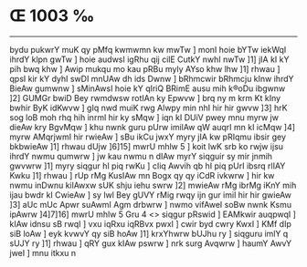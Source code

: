 # Œ 1003 ‰
---
bydu pukwrY muK qy pMfq kwmwmn kw mwTw ] monI hoie bYTw iekWqI ihrdY
klpn gwTw ] hoie audwsI igRhu qij cilE CutkY nwhI nwTw ]1] jIA kI
kY pih bwq khw ] Awip mukqu mo kau pRBu myly AYso khw lhw ]1] rhwau ]
qpsI kir kY dyhI swDI mnUAw dh ids Dwnw ] bRhmcwir bRhmcju kInw
ihrdY BieAw gumwnw ] sMinAwsI hoie kY qIriQ BRimE ausu mih k®oDu ibgwnw
]2] GUMGr bwiD Bey rwmdwsw rotIAn ky Epwvw ] brq ny m krm Kt kIny
bwhir ByK idKwvw ] gIq nwd muiK rwg Alwpy min nhI hir hir gwvw
]3] hrK sog loB moh rhq hih inrml hir ky sMqw ] iqn kI DUiV pwey
mnu myrw jw dieAw kry BgvMqw ] khu nwnk guru pUrw imilAw qW auqrI mn
kI icMqw ]4] myrw AMqrjwmI hir rwieAw ] sBu ikCu jwxY myry jIA kw
pRIqmu ibsir gey bkbwieAw ]1] rhwau dUjw ]6]15] mwrU mhlw 5 ]
koit lwK srb ko rwjw ijsu ihrdY nwmu qumwrw ] jw kau nwmu n dIAw myrY
siqguir sy mir jnmih gwvwrw ]1] myry siqgur hI piq rwKu ] cIiq
Awvih qb hI piq pUrI ibsrq rlIAY Kwku ]1] rhwau ] rUp rMg KusIAw
mn Bogx qy qy iCdR ivkwrw ] hir kw nwmu inDwnu kilAwxw sUK shju iehu
swrw ]2] mwieAw rMg ibrMg iKnY mih ijau bwdr kI CwieAw ] sy lwl Bey
gUVY rMig rwqy ijn gur imil hir hir gwieAw ]3] aUc mUc Apwr suAwmI
Agm drbwrw ] nwmo vifAweI soBw nwnk Ksmu ipAwrw ]4]7]16]
mwrU mhlw 5 Gru 4
<> siqgur pRswid ]
EAMkwir auqpwqI ] kIAw idnsu sB rwqI ] vxu iqRxu iqRBvx pwxI ]
cwir byd cwry KwxI ] KMf dIp siB loAw ] eyk kvwvY qy siB hoAw ]1]
krxYhwrw bUJhu ry ] siqguru imlY q sUJY ry ]1] rhwau ] qRY gux kIAw
pswrw ] nrk surg Avqwrw ] haumY AwvY jweI ] mnu itkxu n
####
